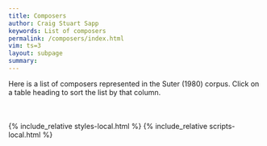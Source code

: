 ```yaml
---
title: Composers
author: Craig Stuart Sapp
keywords: List of composers
permalink: /composers/index.html
vim: ts=3
layout: subpage
summary: 
---
```


Here is a list of composers represented in the Suter (1980) corpus.  Click on a table heading to 
sort the list by that column.

<div style="margin-bottom:50px; margin-top:20px;" id="list"></div>

{% include_relative styles-local.html %}
{% include_relative scripts-local.html %}

